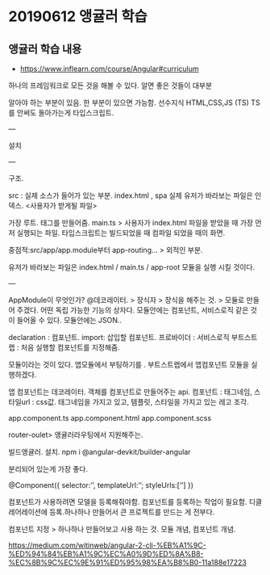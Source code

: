 # 20190612 앵귤러 학습

## 앵귤러 학습 내용
- https://www.inflearn.com/course/Angular#curriculum

하나의 프레임워크로 모든 것을 해볼 수 있다.
알면 좋은 것들이 대부분

알아야 하는 부분이 있음. 한 부분이 있으면 가능함.
선수지식 HTML,CSS,JS (TS)
TS를 안써도 돌아가는게 타입스크립트.

—

설치 

—

구조.

src : 실제 소스가 들어가 있는 부분.
index.html , spa 실제 유저가 바라보는 파일은 인덱스. <사용자가 받게될 파일>

<app-root></app-root> 가장 루트. 
태그를 만들어줌. 
main.ts > 사용자가 index.html 파일을 받았을 때 가장 먼저 실행되는 파일.
타입스크립트는 빌드되었을 때 컴파일 되었을 때의 화면.

중점적:src/app/app.module부터 app-routing… > 외적인 부분.

유저가 바라보는 파일은 index.html / main.ts / app-root 모듈을 실행 시킬 것이다. 

—

AppModule이 무엇인가?
@데코레이터. > 장식자 > 장식을 해주는 것. > 모듈로 만들어 주겠다. 어떤 독립 가능한 기능의 상자다.
모듈안에는 컴포넌트, 서비스로직 같은 것이 들어올 수 있다.
모듈안에는 JSON.. 

declaration : 컴포넌트.
import: 삽입할 컴포넌트.
프로바이더 : 서비스로직
부트스트랩 : 처음 실행할 컴포넌트를 지정해줌.

모듈이라는 것이 있다. 앱모듈에서 부팅하기를 . 부트스트랩에서 앱컴포넌트 모듈을 실행하겠다.

앱 컴포넌트는 데코레이터. 
객체를 컴포넌트로 만들어주는 api.
컴포넌트 : 태그네임, 
스타일url : css값. 
태그네임을 가지고 있고, 템플릿, 스타일을 가지고 있는 레고 조각.

app.component.ts
app.component.html
app.component.scss 


router-oulet> 앵귤러라우팅에서 지원해주는.


빌드앵귤러. 설치.
npm i @angular-devkit/builder-angular


분리되어 있는게 가장 좋다.

@Component({
selector:’’,
templateUrl:’’;
styleUrls:[‘’]
})    

컴포넌트가 사용하려면 모델을 등록해줘야함.
컴포넌트를 등록하는 작업이 필요함.
디클레어레이션에 등록.하나하나 만들어서 큰 프로젝트를 만드는 게 전부다.

컴포넌트 지정 > 하나하나 만들어보고 사용 하는 것.
모듈 개념, 컴포넌트 개념.

https://medium.com/witinweb/angular-2-cli-%EB%A1%9C-%ED%94%84%EB%A1%9C%EC%A0%9D%ED%8A%B8-%EC%8B%9C%EC%9E%91%ED%95%98%EA%B8%B0-11a188e17223
